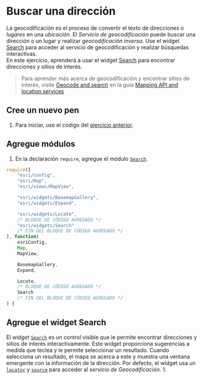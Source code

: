 # Buscar una dirección
La geocodificación es el proceso de convertir el texto de direcciones o _lugares_ en una _ubicación_. El _Servicio de geocodificación_ puede buscar una dirección o un lugar y realizar _geocodificación inversa_. Use el widget [Search](https://developers.arcgis.com/javascript/latest/api-reference/esri-widgets-Search.html) para acceder al servicio de geocodificación y realizar búsquedas interactivas.  
En este ejercicio, aprenderá a usar el widget [Search](https://developers.arcgis.com/javascript/latest/api-reference/esri-widgets-Search.html) para encontrar direcciones y sitios de interés. 
> Para aprender más acerca de geocodificación y encontrar sitios de interés, visite [Geocode and search](https://developers.arcgis.com/documentation/mapping-apis-and-services/search/) en la guía [Mapping API and location services](https://developers.arcgis.com/documentation/mapping-apis-and-services/)
##  Cree un nuevo pen
1. Para iniciar, use el código del [ejercicio anterior](https://github.com/DesarrolladoresEsri/epc.co.js/blob/main/3.ubicacion/README.md).
## Agregue módulos
1. En la declaración `require`, agregue el módulo [`Search`](https://developers.arcgis.com/javascript/latest/api-reference/esri-widgets-Search.html).
```javascript
require([
    "esri/config", 
    "esri/Map", 
    "esri/views/MapView",

    "esri/widgets/BasemapGallery",
    "esri/widgets/Expand",

    "esri/widgets/Locate",
    /* BLOQUE DE CÓDIGO AGREGADO */
    "esri/widgets/Search"
    /* FIN DEL BLOQUE DE CÓDIGO AGREGADO */
], function(
    esriConfig, 
    Map, 
    MapView,

    BasemapGallery,
    Expand,

    Locate,
    /* BLOQUE DE CÓDIGO AGREGADO */
    Search
    /* FIN DEL BLOQUE DE CÓDIGO AGREGADO */
) {
```
## Agregue el widget Search
El _widget_ [`Search`](https://developers.arcgis.com/javascript/latest/api-reference/esri-widgets-Search.html) es un control visible que le permite encontrar direcciones y sitios de interés interactivamente. Este widget proporciona sugerencias a medida que teclea y le permite seleccionar un resultado. Cuando selecciona un resultado, el mapa se acerca a este y muestra una ventana emergente con la información de la dirección. Por defecto, el widget usa un [`locator`](https://developers.arcgis.com/javascript/latest/api-reference/esri-rest-locator.html) y [`source`](https://developers.arcgis.com/javascript/latest/api-reference/esri-widgets-Search.html#sources) para acceder al _servicio de Geocodificación_.
1. 
